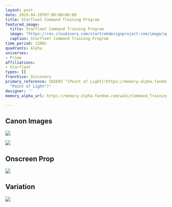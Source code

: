 ```yaml
---
layout: post
date: 2019-04-29T07:00:00+00:00
title: Starfleet Command Training Program
featured_image:
  title: Starfleet Command Training Program
  image: "https://res.cloudinary.com/startrekdesignproject-com/image/upload/v1556567258/Starfleet_Command_Training_Program.png"
  caption: Starfleet Command Training Program
time_period: 2200s
quadrants: Alpha
universes:
- Prime
affiliations:
- Starfleet
types: []
franchise: Discovery
primary_reference: S02E03 "[Point of Light](https://memory-alpha.fandom.com/wiki/Point_of_Light
  "Point of Light")"
designer: ''
memory_alpha_url: https://memory-alpha.fandom.com/wiki/Command_Training_Program

---
```

## Canon Images

![](https://res.cloudinary.com/startrekdesignproject-com/image/upload/v1556567258/Starfleet_Command_Training_Program1.jpg)

![](https://res.cloudinary.com/startrekdesignproject-com/image/upload/v1556567258/Starfleet_Command_Training_Program2.jpg)

## Onscreen Prop

![](https://res.cloudinary.com/startrekdesignproject-com/image/upload/v1556567257/Starfleet_Command_Training_ProgramProp.jpg)

## Variation

![](https://res.cloudinary.com/startrekdesignproject-com/image/upload/v1556567258/Starfleet_Command_Training_ProgramVar.jpg)